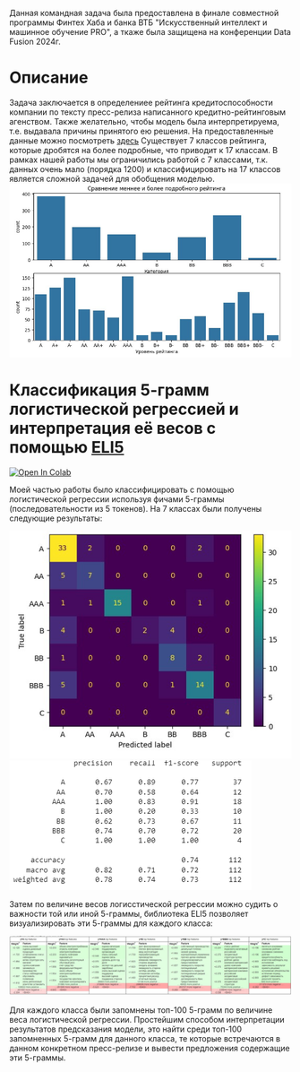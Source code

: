Данная командная задача была предоставлена в финале совместной программы Финтех Хаба и банка ВТБ "Искусственный интеллект и машинное обучение PRO", а ткаже была защищена на конференции  Data Fusion 2024г.
# Описание
Задача заключается в определениее рейтинга кредитоспособности компании по тексту пресс-релиза написанного кредитно-рейтинговым агенством. Также желательно, чтобы модель была интерпретируема, т.е. выдавала причины принятого ею решения. На предоставленные данные можно посмотреть [здесь](dataset/README.md) 
Существует 7 классов рейтинга, которые дробятся на более подробные, что приводит к 17 классам. В рамках нашей работы мы ограничились работой с 7 классами, т.к. данных очень мало (порядка 1200) и классифицировать на 17 классов является сложной задачей для обобщения моделью.
![](assets/classes.jpg)
# Классификация 5-грамм логистической регрессией и интерпретация её весов с помощью [ELI5](https://eli5.readthedocs.io/en/latest/tutorials/sklearn-text.html)
[![Open In Colab](https://colab.research.google.com/assets/colab-badge.svg)](http://colab.research.google.com/github/Viktor-Sok/NLP_PRO_Fintech/blob/main/Final_Project_Data_Fusion/notebooks/Credit_Rating_LogReg_and_ELI5.ipynb)

Моей частью работы было классифицировать с помощью логистической регрессии используя фичами 5-граммы (последовательности из 5 токенов). На 7 классах были получены следующие результаты:

![](assets/result.jpg)
![](assets/metrics_report.jpg)

Затем по величине весов логисстической регрессии можно судить о важности той или иной 5-граммы, библиотека ELI5 позволяет визуализировать эти 5-граммы для каждого класса:

![](assets/eli5.jpg)

Для каждого класса были запомнены топ-100 5-грамм по величине веса логистической регрессии.
Простейшим способом интерпретации результатов предсказания модели, это найти среди топ-100 запомненных 5-грамм для данного класса, те которые встречаются в данном конкретном пресс-релизе и вывести предложения содержащие эти 5-граммы.
